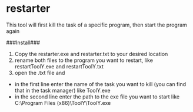 restarter
============

This tool will first kill the task of a specific program, then start the program again

###Install###
1. Copy the restarter.exe and restarter.txt to your desired location
2. rename both files to the program you want to restart, like restartToolY.exe and restartToolY.txt
3. open the .txt file and 
* in the first line enter the name of the task you want to kill (you can find that in the task manager) like ToolY.exe
* in the second line enter the path to the exe file you want to start like C:\Program Files (x86)\ToolY\ToolY.exe


